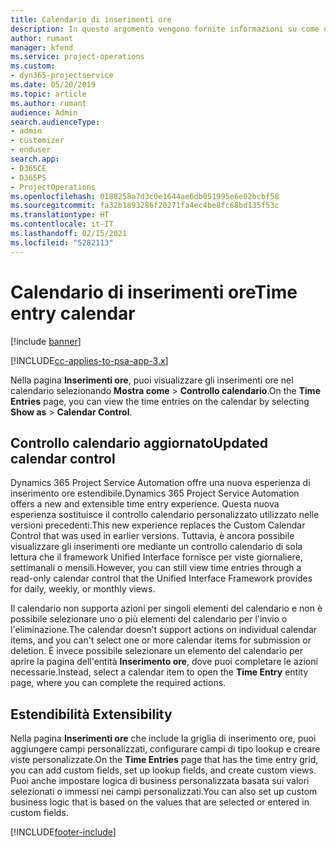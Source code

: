 ```yaml
---
title: Calendario di inserimenti ore
description: In questo argomento vengono fornite informazioni su come utilizzare il calendario di inserimenti ore.
author: rumant
manager: kfend
ms.service: project-operations
ms.custom:
- dyn365-projectservice
ms.date: 05/20/2019
ms.topic: article
ms.author: rumant
audience: Admin
search.audienceType:
- admin
- customizer
- enduser
search.app:
- D365CE
- D365PS
- ProjectOperations
ms.openlocfilehash: 0188258a7d3c0e1644ae6db051995e6e02bcbf58
ms.sourcegitcommit: fa32b1893286f20271fa4ec4be8fc68bd135f53c
ms.translationtype: HT
ms.contentlocale: it-IT
ms.lasthandoff: 02/15/2021
ms.locfileid: "5282113"
---
```

# <a name="time-entry-calendar"></a><span data-ttu-id="4dcf1-103">Calendario di inserimenti ore</span><span class="sxs-lookup"><span data-stu-id="4dcf1-103">Time entry calendar</span></span>

[!include [banner](../includes/psa-now-project-operations.md)]

[!INCLUDE[cc-applies-to-psa-app-3.x](../includes/cc-applies-to-psa-app-3x.md)]

<span data-ttu-id="4dcf1-104">Nella pagina **Inserimenti ore**, puoi visualizzare gli inserimenti ore nel calendario selezionando **Mostra come** \> **Controllo calendario**.</span><span class="sxs-lookup"><span data-stu-id="4dcf1-104">On the **Time Entries** page, you can view the time entries on the calendar by selecting **Show as** \> **Calendar Control**.</span></span>

## <a name="updated-calendar-control"></a><span data-ttu-id="4dcf1-105">Controllo calendario aggiornato</span><span class="sxs-lookup"><span data-stu-id="4dcf1-105">Updated calendar control</span></span>

<span data-ttu-id="4dcf1-106">Dynamics 365 Project Service Automation offre una nuova esperienza di inserimento ore estendibile.</span><span class="sxs-lookup"><span data-stu-id="4dcf1-106">Dynamics 365 Project Service Automation offers a new and extensible time entry experience.</span></span> <span data-ttu-id="4dcf1-107">Questa nuova esperienza sostituisce il controllo calendario personalizzato utilizzato nelle versioni precedenti.</span><span class="sxs-lookup"><span data-stu-id="4dcf1-107">This new experience replaces the Custom Calendar Control that was used in earlier versions.</span></span> <span data-ttu-id="4dcf1-108">Tuttavia, è ancora possibile visualizzare gli inserimenti ore mediante un controllo calendario di sola lettura che il framework Unified Interface fornisce per viste giornaliere, settimanali o mensili.</span><span class="sxs-lookup"><span data-stu-id="4dcf1-108">However, you can still view time entries through a read-only calendar control that the Unified Interface Framework provides for daily, weekly, or monthly views.</span></span>

<span data-ttu-id="4dcf1-109">Il calendario non supporta azioni per singoli elementi del calendario e non è possibile selezionare uno o più elementi del calendario per l'invio o l'eliminazione.</span><span class="sxs-lookup"><span data-stu-id="4dcf1-109">The calendar doesn't support actions on individual calendar items, and you can't select one or more calendar items for submission or deletion.</span></span> <span data-ttu-id="4dcf1-110">È invece possibile selezionare un elemento del calendario per aprire la pagina dell'entità **Inserimento ore**, dove puoi completare le azioni necessarie.</span><span class="sxs-lookup"><span data-stu-id="4dcf1-110">Instead, select a calendar item to open the **Time Entry** entity page, where you can complete the required actions.</span></span>

## <a name="extensibility"></a><span data-ttu-id="4dcf1-111">Estendibilità </span><span class="sxs-lookup"><span data-stu-id="4dcf1-111">Extensibility</span></span>

<span data-ttu-id="4dcf1-112">Nella pagina **Inserimenti ore** che include la griglia di inserimento ore, puoi aggiungere campi personalizzati, configurare campi di tipo lookup e creare viste personalizzate.</span><span class="sxs-lookup"><span data-stu-id="4dcf1-112">On the **Time Entries** page that has the time entry grid, you can add custom fields, set up lookup fields, and create custom views.</span></span> <span data-ttu-id="4dcf1-113">Puoi anche impostare logica di business personalizzata basata sui valori selezionati o immessi nei campi personalizzati.</span><span class="sxs-lookup"><span data-stu-id="4dcf1-113">You can also set up custom business logic that is based on the values that are selected or entered in custom fields.</span></span>


[!INCLUDE[footer-include](../includes/footer-banner.md)]